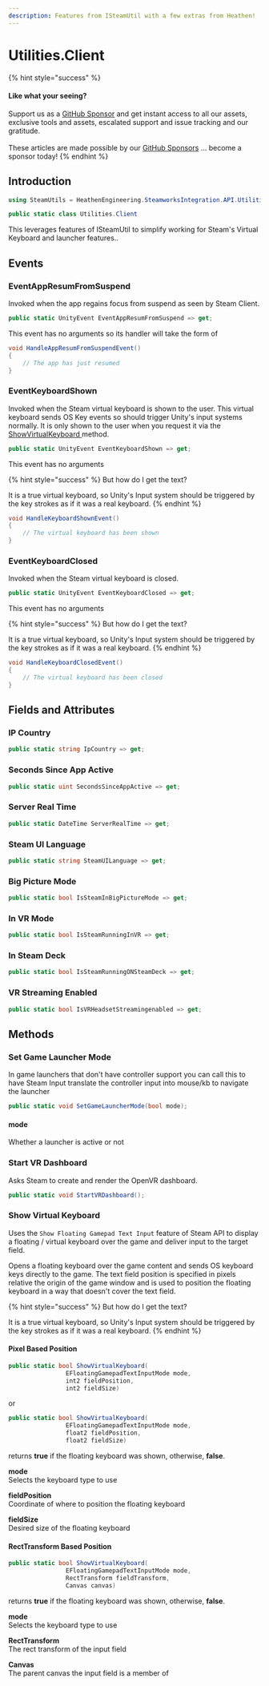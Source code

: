 ```yaml
---
description: Features from ISteamUtil with a few extras from Heathen!
---
```


# Utilities.Client

{% hint style="success" %}
#### Like what your seeing?

Support us as a [GitHub Sponsor](../../../become-a-sponsor/) and get instant access to all our assets, exclusive tools and assets, escalated support and issue tracking and our gratitude.\
\
These articles are made possible by our [GitHub Sponsors](../../../become-a-sponsor/) ... become a sponsor today!
{% endhint %}

## &#x20;Introduction

```csharp
using SteamUtils = HeathenEngineering.SteamworksIntegration.API.Utilities.Client;
```

```csharp
public static class Utilities.Client
```

This leverages features of ISteamUtil to simplify working for Steam's Virtual Keyboard and launcher features..

## Events

### EventAppResumFromSuspend

Invoked when the app regains focus from suspend as seen by Steam Client.

```csharp
public static UnityEvent EventAppResumFromSuspend => get;
```

This event has no arguments so its handler will take the form of

```csharp
void HandleAppResumFromSuspendEvent()
{
    // The app has just resumed
}
```

### EventKeyboardShown

Invoked when the Steam virtual keyboard is shown to the user. This virtual keyboard sends OS Key events so should trigger Unity's input systems normally. It is only shown to the user when you request it via the [ShowVirtualKeyboard ](utilities.client.md#undefined)method.

```csharp
public static UnityEvent EventKeyboardShown => get;
```

This event has no arguments

{% hint style="success" %}
But how do I get the text?

It is a true virtual keyboard, so Unity's Input system should be triggered by the key strokes as if it was a real keyboard.
{% endhint %}

```csharp
void HandleKeyboardShownEvent()
{
    // The virtual keyboard has been shown
}
```

### EventKeyboardClosed

Invoked when the Steam virtual keyboard is closed.

```csharp
public static UnityEvent EventKeyboardClosed => get;
```

This event has no arguments

{% hint style="success" %}
But how do I get the text?

It is a true virtual keyboard, so Unity's Input system should be triggered by the key strokes as if it was a real keyboard.
{% endhint %}

```csharp
void HandleKeyboardClosedEvent()
{
    // The virtual keyboard has been closed
}
```

## Fields and Attributes

### IP Country

```csharp
public static string IpCountry => get;
```

### Seconds Since App Active

```csharp
public static uint SecondsSinceAppActive => get;
```

### Server Real Time

```csharp
public static DateTime ServerRealTime => get;
```

### Steam UI Language

```csharp
public static string SteamUILanguage => get;
```

### Big Picture Mode

```csharp
public static bool IsSteamInBigPictureMode => get;
```

### In VR Mode

```csharp
public static bool IsSteamRunningInVR => get;
```

### In Steam Deck

```csharp
public static bool IsSteamRunningONSteamDeck => get;
```

### VR Streaming Enabled

```csharp
public static bool IsVRHeadsetStreamingenabled => get;
```

## Methods

### Set Game Launcher Mode

In game launchers that don't have controller support you can call this to have Steam Input translate the controller input into mouse/kb to navigate the launcher

```csharp
public static void SetGameLauncherMode(bool mode);
```

#### mode

Whether a launcher is active or not

### Start VR Dashboard

Asks Steam to create and render the OpenVR dashboard.

```csharp
public static void StartVRDashboard();
```

### Show Virtual Keyboard

Uses the `Show Floating Gamepad Text Input` feature of Steam API to display a floating / virtual keyboard over the game and deliver input to the target field.

Opens a floating keyboard over the game content and sends OS keyboard keys directly to the game. The text field position is specified in pixels relative the origin of the game window and is used to position the floating keyboard in a way that doesn't cover the text field.

{% hint style="success" %}
But how do I get the text?

It is a true virtual keyboard, so Unity's Input system should be triggered by the key strokes as if it was a real keyboard.
{% endhint %}

#### Pixel Based Position

```csharp
public static bool ShowVirtualKeyboard(
                EFloatingGamepadTextInputMode mode, 
                int2 fieldPosition, 
                int2 fieldSize)
```

or

```csharp
public static bool ShowVirtualKeyboard(
                EFloatingGamepadTextInputMode mode, 
                float2 fieldPosition, 
                float2 fieldSize)
```

returns **true** if the floating keyboard was shown, otherwise, **false**.

**mode**\
Selects the keyboard type to use

**fieldPosition**\
Coordinate of where to position the floating keyboard

**fieldSize**\
Desired size of the floating keyboard

#### RectTransform Based Position

```csharp
public static bool ShowVirtualKeyboard(
                EFloatingGamepadTextInputMode mode, 
                RectTransform fieldTransform, 
                Canvas canvas)
```

returns **true** if the floating keyboard was shown, otherwise, **false**.

**mode**\
Selects the keyboard type to use

**RectTransform**\
The rect transform of the input field

**Canvas**\
The parent canvas the input field is a member of
